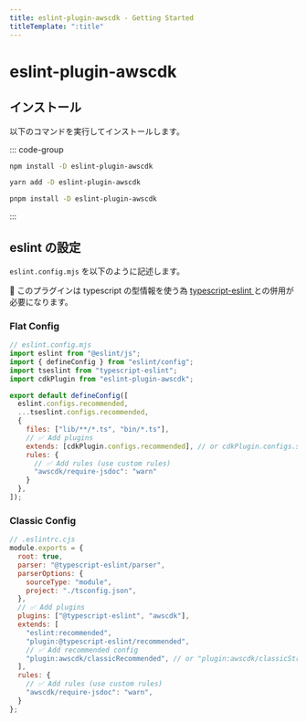 ```yaml
---
title: eslint-plugin-awscdk - Getting Started
titleTemplate: ":title"
---
```


# eslint-plugin-awscdk

## インストール

以下のコマンドを実行してインストールします。

::: code-group

```sh [npm]
npm install -D eslint-plugin-awscdk
```

```sh [yarn]
yarn add -D eslint-plugin-awscdk
```

```sh [pnpm]
pnpm install -D eslint-plugin-awscdk
```

:::

## eslint の設定

`eslint.config.mjs` を以下のように記述します。

<div class="info-item">
  🚨 このプラグインは typescript の型情報を使う為
  <a href="https://typescript-eslint.io/getting-started">
    typescript-eslint
  </a>
  との併用が必要になります。
</div>

### Flat Config

```js
// eslint.config.mjs
import eslint from "@eslint/js";
import { defineConfig } from "eslint/config";
import tseslint from "typescript-eslint";
import cdkPlugin from "eslint-plugin-awscdk";

export default defineConfig([
  eslint.configs.recommended,
  ...tseslint.configs.recommended,
  {
    files: ["lib/**/*.ts", "bin/*.ts"],
    // ✅ Add plugins
    extends: [cdkPlugin.configs.recommended], // or cdkPlugin.configs.strict
    rules: {
      // ✅ Add rules (use custom rules)
      "awscdk/require-jsdoc": "warn"
    }
  },
]);
```

### Classic Config

```js
// .eslintrc.cjs
module.exports = {
  root: true,
  parser: "@typescript-eslint/parser",
  parserOptions: {
    sourceType: "module",
    project: "./tsconfig.json",
  },
  // ✅ Add plugins
  plugins: ["@typescript-eslint", "awscdk"],
  extends: [
    "eslint:recommended",
    "plugin:@typescript-eslint/recommended",
    // ✅ Add recommended config
    "plugin:awscdk/classicRecommended", // or "plugin:awscdk/classicStrict"
  ],
  rules: {
    // ✅ Add rules (use custom rules)
    "awscdk/require-jsdoc": "warn",
  }
};
```
